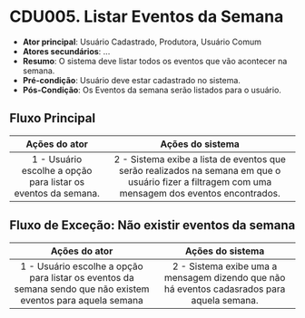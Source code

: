 ﻿# CDU005. Listar Eventos da Semana

- **Ator principal**: Usuário Cadastrado, Produtora, Usuário Comum
- **Atores secundários**: ...	 
- **Resumo**: O sistema deve listar todos os eventos que vão acontecer na semana. 
- **Pré-condição**: Usuário deve estar cadastrado no sistema.
- **Pós-Condição**: Os Eventos da semana serão listados para o usuário.

## Fluxo Principal
| Ações do ator | Ações do sistema |
| :-----------------: | :-----------------: | 
| 1 - Usuário escolhe a opção para listar os eventos da semana. | 2 -  Sistema exibe a lista de eventos que serão realizados na semana em que o usuário fizer a filtragem com uma mensagem dos eventos encontrados.

## Fluxo de Exceção: Não existir eventos da semana
| Ações do ator | Ações do sistema |
| :-----------------: | :-----------------: | 
| 1 - Usuário escolhe a opção para listar os eventos da semana sendo que não existem eventos para aquela semana | 2 -  Sistema exibe uma a mensagem dizendo que não há eventos cadasrados para aquela semana.
